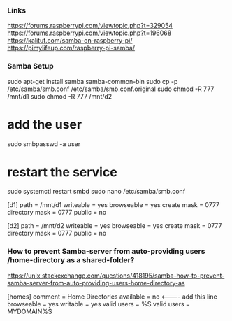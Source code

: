 ### Links
https://forums.raspberrypi.com/viewtopic.php?t=329054
https://forums.raspberrypi.com/viewtopic.php?t=196068
https://kalitut.com/samba-on-raspberry-pi/
https://pimylifeup.com/raspberry-pi-samba/

### Samba Setup
sudo apt-get install samba samba-common-bin
sudo cp -p /etc/samba/smb.conf /etc/samba/smb.conf.original
sudo chmod -R 777 /mnt/d1
sudo chmod -R 777 /mnt/d2

# add the user
sudo smbpasswd -a user

# restart the service
sudo systemctl restart smbd
sudo nano /etc/samba/smb.conf

[d1]
path = /mnt/d1
writeable = yes
browseable = yes
create mask = 0777
directory mask = 0777
public = no

[d2]
path = /mnt/d2
writeable = yes
browseable = yes
create mask = 0777
directory mask = 0777
public = no

### How to prevent Samba-server from auto-providing users /home-directory as a shared-folder?
https://unix.stackexchange.com/questions/418195/samba-how-to-prevent-samba-server-from-auto-providing-users-home-directory-as

[homes]
comment = Home Directories
available = no <---- add this line
browseable = yes
writable = yes
valid users = %S
valid users = MYDOMAIN\%S
